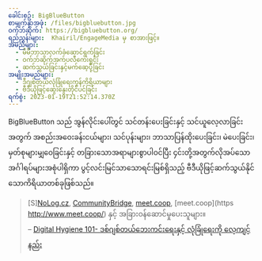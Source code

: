 ```yaml
---
ခေါင်းစဥ်: BigBlueButton
စာမျက်နှာအဖုံ: /files/bigbluebutton.jpg
ဝက်ဘ်ဆိုက်: https://bigbluebutton.org/
ရည်ညွှန်းများ:  Khairil/EngageMedia မှ စာအားဖြင့်။
အမည်များ:
  - မိမိဘာသာလက်ခံဆောင်ရွက်ခြင်း
  - ဝက်ဘ်ဆိုက်အက်ပလီကေးရှင်း
  - ဆက်သွယ်ခြင်းနှင့်မက်ဆေ့ပို့ခြင်း
အမျိုးအမည်များ:
  - ဒီဂျစ်တယ်လုံခြုံရေးကွန်ကိရိယာများ
  - ဗီဒီယိုဖြင့်ဆွေးနွေးတိုင်ပင်ခြင်း
ရက်စွဲ: 2023-01-19T21:52:14.370Z
---
```

BigBlueButton သည် အွန်လိုင်းပေါ်တွင် သင်တန်းပေးခြင်းနှင့် သင်ယူလေ့လာခြင်းအတွက် အစည်းအဝေးခန်းငယ်များ၊ သင်ပုန်းများ၊ ဘာသာပြန်ထိုးပေးခြင်း၊ မဲပေးခြင်း၊ မှတ်စုများမျှဝေခြင်းနှင့် တခြားသောအရာများစွာပါဝင်ပြီး ၄င်းတို့အတွက်လိုအပ်သောအင်္ဂါရပ်များအစုံပါရှိကာ ပွင့်လင်းမြင်သာသောရင်းမြစ်ရှိသည့် ဗီဒီယိုဖြင့်ဆက်သွယ်နိုင်သောကိရိယာတစ်ခုဖြစ်သည်။

> \[S][NoLog.cz](https://call.nolog.cz/), [CommunityBridge](https://communitybridge.com/), [meet.coop](https://communitybridge.com/), [meet.coop](https http://www.meet.coop/) နှင့် အခြားဝန်ဆောင်မှုပေးသူများ။\
> – [Digital Hygiene 101- ဒစ်ဂျစ်တယ်ဘေးကင်းရေးနှင့် လုံခြုံရေးကို လေ့ကျင့်နည်း
](https://engagemedia.org/2022/digital-hygiene-safety-security/)